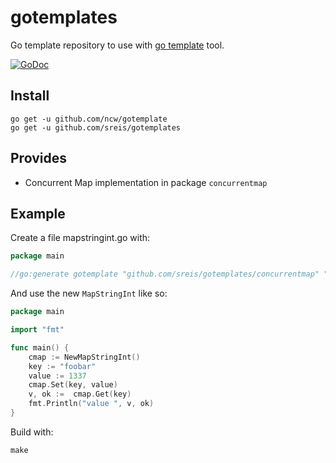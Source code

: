 # gotemplates
Go template repository to use with [go template](https://github.com/ncw/gotemplate) tool.

[![GoDoc](https://godoc.org/github.com/sreis/gotemplates?status.svg)](https://godoc.org/github.com/sreis/gotemplates)

## Install

```
go get -u github.com/ncw/gotemplate
go get -u github.com/sreis/gotemplates
```

## Provides

* Concurrent Map implementation in package `concurrentmap`

## Example

Create a file mapstringint.go with:

```go
package main

//go:generate gotemplate "github.com/sreis/gotemplates/concurrentmap" "MapStringInt(string, int)"
```

And use the new `MapStringInt` like so:

```go
package main

import "fmt"

func main() {
    cmap := NewMapStringInt()
    key := "foobar"
    value := 1337
    cmap.Set(key, value)
    v, ok :=  cmap.Get(key)
    fmt.Println("value ", v, ok)
}

```

Build with:

```
make
```
